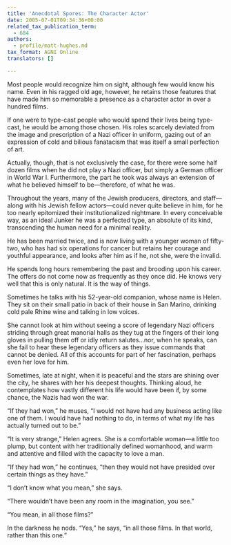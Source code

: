 ```yaml
---
title: 'Anecdotal Spores: The Character Actor'
date: 2005-07-01T09:34:36+00:00
related_tax_publication_term:
  - 684
authors:
  - profile/matt-hughes.md
tax_format: AGNI Online
translators: []

---
```

Most people would recognize him on sight, although few would know his name. Even in his ragged old age, however, he retains those features that have made him so memorable a presence as a character actor in over a hundred films.

If one were to type-cast people who would spend their lives being type-cast, he would be among those chosen. His roles scarcely deviated from the image and prescription of a Nazi officer in uniform, gazing out of an expression of cold and bilious fanatacism that was itself a small perfection of art.

Actually, though, that is not exclusively the case, for there were some half dozen films when he did not play a Nazi officer, but simply a German officer in World War I. Furthermore, the part he took was always an extension of what he believed himself to be—therefore, of what he was.

Throughout the years, many of the Jewish producers, directors, and staff— along with his Jewish fellow actors—could never quite believe in him, for he too nearly epitomized their institutionalized nightmare. In every conceivable way, as an ideal Junker he was a perfected type, an absolute of its kind, transcending the human need for a minimal reality.

He has been married twice, and is now living with a younger woman of fifty-two, who has had six operations for cancer but retains her courage and youthful appearance, and looks after him as if he, not she, were the invalid.

He spends long hours remembering the past and brooding upon his career. The offers do not come now as frequently as they once did. He knows very well that this is only natural. It is the way of things.

Sometimes he talks with his 52-year-old companion, whose name is Helen. They sit on their small patio in back of their house in San Marino, drinking cold pale Rhine wine and talking in low voices.

She cannot look at him without seeing a score of legendary Nazi officers striding through great manorial halls as they tug at the fingers of their long gloves in pulling them off or idly return salutes...nor, when he speaks, can she fail to hear these legendary officers as they issue commands that cannot be denied. All of this accounts for part of her fascination, perhaps even her love for him.

Sometimes, late at night, when it is peaceful and the stars are shining over the city, he shares with her his deepest thoughts. Thinking aloud, he contemplates how vastly different his life would have been if, by some chance, the Nazis had won the war.

“If they had won,” he muses, “I would not have had any business acting like one of them. I would have had nothing to do, in terms of what my life has actually turned out to be.”

“It is very strange,” Helen agrees. She is a comfortable woman—a little too plump, but content with her traditionally defined womanhood, and warm and attentive and filled with the capacity to love a man.

“If they had won,” he continues, “then they would not have presided over certain things as they have.”

“I don’t know what you mean,” she says.

“There wouldn’t have been any room in the imagination, you see.”

“You mean, in all those films?”

In the darkness he nods. “Yes,” he says, “in all those films. In that world, rather than this one.”